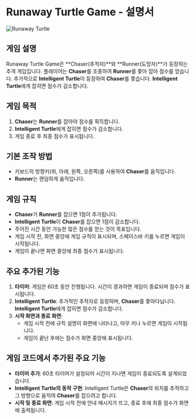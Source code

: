 # Runaway Turtle Game - 설명서

![Runaway Turtle](https://github.com/se-zero/seyeong/blob/main/week%204/turtle_runaway2.png)

## 게임 설명
Runaway Turtle Game은 **Chaser(추적자)**와 **Runner(도망자)**가 등장하는 추격 게임입니다. 플레이어는 **Chaser**를 조종하여 **Runner**를 쫓아 잡아 점수를 얻습니다. 추가적으로 **Intelligent Turtle**이 등장하여 **Chaser**를 쫓습니다. **Intelligent Turtle**에게 잡히면 점수가 감소합니다.

## 게임 목적
1. **Chaser**는 **Runner**를 잡아야 점수를 획득합니다.
2. **Intelligent Turtle**에게 잡히면 점수가 감소합니다.
3. 게임 종료 후 최종 점수가 표시됩니다.

## 기본 조작 방법
- 키보드의 방향키(위, 아래, 왼쪽, 오른쪽)를 사용하여 **Chaser**를 움직입니다.
- **Runner**는 랜덤하게 움직입니다.

## 게임 규칙
- **Chaser**가 **Runner**를 잡으면 1점이 추가됩니다.
- **Intelligent Turtle**이 **Chaser**를 잡으면 1점이 감소합니다.
- 주어진 시간 동안 가능한 많은 점수를 얻는 것이 목표입니다.
- 게임 시작 전, 화면 중앙에 게임 규칙이 표시되며, 스페이스바 키를 누르면 게임이 시작됩니다.
- 게임이 끝나면 화면 중앙에 최종 점수가 표시됩니다.

## 주요 추가된 기능
1. **타이머**: 게임은 60초 동안 진행됩니다. 시간이 경과하면 게임이 종료되며 점수가 표시됩니다.
2. **Intelligent Turtle**: 추가적인 추적자로 등장하며, **Chaser**를 쫓아다닙니다. **Intelligent Turtle**에게 잡히면 점수가 감소합니다.
3. **시작 화면과 종료 화면**: 
   - 게임 시작 전에 규칙 설명이 화면에 나타나고, 아무 키나 누르면 게임이 시작됩니다.
   - 게임이 끝난 후에는 점수가 화면 중앙에 표시됩니다.

## 게임 코드에서 추가된 주요 기능
- **타이머 추가**: 60초 타이머가 설정되어 시간이 지나면 게임이 종료되도록 설계되었습니다.
- **Intelligent Turtle의 동작 구현**: Intelligent Turtle은 **Chaser**의 위치를 추적하고 그 방향으로 움직여 **Chaser**를 잡으려고 합니다.
- **시작 및 종료 화면**: 게임 시작 전에 안내 메시지가 뜨고, 종료 후에 최종 점수가 화면에 출력됩니다.

